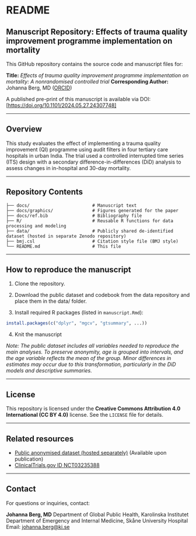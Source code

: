 # README

## Manuscript Repository: Effects of trauma quality improvement programme implementation on mortality

This GitHub repository contains the source code and manuscript files for:

**Title:** *Effects of trauma quality improvement programme implementation on mortality: A nonrandomised controlled trial*
**Corresponding Author:** Johanna Berg, MD ([ORCID](https://orcid.org/0000-0001-7553-7337))

A published pre-print of this manuscript is available via DOI: \[https://doi.org/10.1101/2024.05.27.24307748]

---

## Overview

This study evaluates the effect of implementing a trauma quality improvement (QI) programme using audit filters in four tertiary care hospitals in urban India. The trial used a controlled interrupted time series (ITS) design with a secondary difference-in-differences (DiD) analysis to assess changes in in-hospital and 30-day mortality.

---

## Repository Contents

```
├── docs/                        # Manuscript text
├── docs/graphics/               # Figures generated for the paper
├── docs/ref.bib                 # Bibliography file
├── R/                           # Reusable R functions for data processing and modeling
├── data/                        # Publicly shared de-identified dataset (hosted in separate Zenodo repository)
├── bmj.csl                      # Citation style file (BMJ style)
└── README.md                    # This file
```

---

## How to reproduce the manuscript

1. Clone the repository.

2. Download the public dataset and codebook from the data repository and place them in the data/ folder.

3. Install required R packages (listed in `manuscript.Rmd`):

```r
install.packages(c("dplyr", "mgcv", "gtsummary", ...))
```

4. Knit the manuscript

*Note: The public dataset includes all variables needed to reproduce the main analyses. To preserve anonymity, age is grouped into intervals, and the age variable reflects the mean of the group. Minor differences in estimates may occur due to this transformation, particularly in the DiD models and descriptive summaries.*

---

## License

This repository is licensed under the **Creative Commons Attribution 4.0 International (CC BY 4.0)** license. See the `LICENSE` file for details.

---

## Related resources

* [Public anonymised dataset (hosted separately)](https://doi.org/xx.xxxx/zenodo.XXXXXXX) (Available upon publication)
* [ClinicalTrials.gov ID NCT03235388](https://clinicaltrials.gov/study/NCT03235388)

---

## Contact

For questions or inquiries, contact:

**Johanna Berg, MD**
Department of Global Public Health, Karolinska Institutet
Department of Emergency and Internal Medicine, Skåne University Hospital
Email: [johanna.berg@ki.se](mailto:johanna.berg@ki.se)
